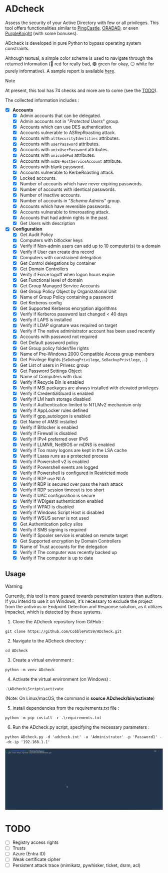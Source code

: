 # ADcheck
Assess the security of your Active Directory with few or all privileges. This tool offers functionalities similar to [PingCastle](https://github.com/vletoux/pingcastle), [ORADAD](https://github.com/ANSSI-FR/ORADAD), or even [PurpleKnight](https://www.semperis.com/fr/purple-knight/) (with some bonuses).

ADcheck is developed in pure Python to bypass operating system constraints.

Although textual, a simple color scheme is used to navigate through the returned information (🔴 red for really bad, 🟢 green for okay, ⚪ white for purely informative). A sample report is available [here](https://html-preview.github.io/?url=https://raw.githubusercontent.com/CobblePot59/ADcheck/main/report.html).

> [!NOTE]
> At present, this tool has 74 checks and more are to come (see the [TODO](#TODO)).

The collected information includes :

- [x] **Accounts**
  - [x] Admin accounts that can be delegated.
  - [x] Admin accounts not in "_Protected Users_" group.
  - [x] Accounts which can use DES authentication.
  - [x] Accounts vulnerable to ASRepRoasting attack.
  - [x] Accounts with `altSecurityIdentities` attributes.
  - [x] Accounts with `userPassword` attributes.
  - [x] Accounts with `unixUserPassword` attributes.
  - [x] Accounts with `unicodePwd` attributes.
  - [x] Accounts with `msDS-HostServiceAccount` attribute.
  - [x] Accounts with blank password.
  - [x] Accounts vulnerable to KerbeRoasting attack.
  - [x] Locked accounts.
  - [x] Number of accounts which have never expiring passwords.
  - [x] Number of accounts with identical passwords.
  - [x] Number of inactive accounts.
  - [x] Number of accounts in "_Schema Admins_" group.
  - [x] Accounts which have reversible passwords.
  - [x] Accounts vulnerable to timeroasting attack.
  - [x] Accounts that had admin rights in the past.
  - [x] Get Users with description

- [x] **Configuration**
  - [x] Get Audit Policy
  - [x] Computers with bitlocker keys
  - [x] Verify if Non-admin users can add up to 10 computer(s) to a domain
  - [x] Verify if User can create dns record
  - [x] Computers with constrained delegation
  - [x] Get Control delegations by container
  - [x] Get Domain Controllers
  - [x] Verify if Force logoff when logon hours expire
  - [x] Get Functional level of domain
  - [x] Get Group Managed Service Accounts
  - [x] Get Group Policy Object by Organizational Unit
  - [x] Name of Group Policy containing a password
  - [x] Get Kerberos config
  - [x] Get Supported Kerberos encryption algorithms
  - [x] Verify if Kerberos password last changed < 40 days
  - [x] Verify if LAPS is installed
  - [x] Verify if LDAP signature was required on target
  - [x] Verify if The native administrator account has been used recently
  - [x] Accounts with password not required
  - [x] Get Default password policy
  - [x] Get Group policy folder/file rights
  - [x] Name of Pre-Windows 2000 Compatible Access group members
  - [x] Get Privilege Rights (`SeDebugPrivilege`, `SeBackupPrivilege`, ...)
  - [x] Get List of users in Privesc group
  - [x] Get Password Settings Object
  - [x] Name of Computers with rbac
  - [x] Verify if Recycle Bin is enabled
  - [x] Verify if MSI packages are always installed with elevated privileges
  - [x] Verify if CredentialGuard is enabled
  - [x] Verify if LM hash storage disabled
  - [x] Verify if Authentication limited to NTLMv2 mechanism only
  - [x] Verify if AppLocker rules defined
  - [x] Verify if gpp_autologon is enabled
  - [x] Get Name of AMSI installed
  - [x] Verify if Bitlocker is enabled
  - [x] Verify if Firewall is disabled
  - [x] Verify if IPv4 preferred over IPv6
  - [x] Verify if LLMNR, NetBIOS or mDNS is enabled
  - [x] Verify if Too many logons are kept in the LSA cache
  - [x] Verify if Lsass runs as a protected process
  - [x] Verify if Powershell v2 is enabled
  - [x] Verify if Powershell events are logged
  - [x] Verify if Powershell is configured in Restricted mode
  - [x] Verify if RDP use NLA
  - [x] Verify if RDP is secured over pass the hash attack
  - [x] Verify if RDP session timeout is too short
  - [x] Verify if UAC configuration is secure
  - [x] Verify if WDigest authentication enabled
  - [x] Verify if WPAD is disabled
  - [x] Verify if Windows Script Host is disabled
  - [x] Verify if WSUS server is not used
  - [x] Get Authentication policy silos
  - [x] Verify if SMB signing is required
  - [x] Verify if Spooler service is enabled on remote target
  - [x] Get Supported encryption by Domain Controllers
  - [x] Name of Trust accounts for the delegation
  - [x] Verify if The computer was recently backed up
  - [x] Verify if The computer is up to date

## Usage

> [!WARNING]  
> Currently, this tool is more geared towards penetration testers than auditors. If you intend to use it on Windows, it's necessary to exclude the project from the antivirus or Endpoint Detection and Response solution, as it utilizes Impacket, which is detected by these systems.

1. Clone the ADcheck repository from GitHub :
```
git clone https://github.com/CobblePot59/ADcheck.git
```

2. Navigate to the ADcheck directory :
```
cd ADcheck
```

3. Create a virtual environment :
```
python -m venv ADcheck
```

4. Activate the virtual environment (on Windows) :
```
.\ADcheck\Scripts\activate
```
(Note: On Linux/macOS, the command is **source ADcheck/bin/activate**)

5. Install dependencies from the requirements.txt file :
```
python -m pip install -r .\requirements.txt
```

6. Run the ADcheck.py script, specifying the necessary parameters :
```
python ADcheck.py -d 'adcheck.int' -u 'Administrator' -p 'Password1' --dc-ip '192.168.1.1'
```
![alt text](https://raw.githubusercontent.com/CobblePot59/ADcheck/main/pictures/ADcheck.gif)

# TODO
- [ ] Registry access rights
- [ ] Trusts
- [ ] Azure (Entra ID)
- [ ] Weak certificate cipher
- [ ] Persistent attack trace (mimikatz, pywhisker, ticket, dsrm, acl)
